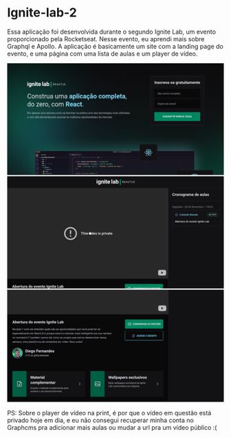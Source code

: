 # Ignite-lab-2

Essa aplicação foi desenvolvida durante o segundo Ignite Lab, um evento proporcionado pela Rocketseat. Nesse evento, eu aprendi mais sobre Graphql e Apollo. A aplicação é basicamente um site com a landing page do evento, e uma página com uma lista de aulas e um player de vídeo.

![](https://github.com/FilipePfluck/Ignite-lab-2/blob/main/images/ignite-lab-1.png)
![](https://github.com/FilipePfluck/Ignite-lab-2/blob/main/images/ignite-lab-2.png)
![](https://github.com/FilipePfluck/Ignite-lab-2/blob/main/images/ignite-lab-3.png)

PS: Sobre o player de vídeo na print, é por que o vídeo em questão está privado hoje em dia, e eu não consegui recuperar minha conta no Graphcms pra adicionar mais aulas ou mudar a url pra um vídeo público :(
